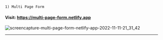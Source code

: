 ````
1) Multi Page Form
````
 #### Visit: https://multi-page-form.netlify.app ####
![screencapture-multi-page-form-netlify-app-2022-11-11-21_31_42](https://user-images.githubusercontent.com/70688937/201381247-ef36c202-7aef-4c91-bc29-78ff2583a615.png)
****

